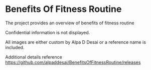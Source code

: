 # Benefits Of Fitness Routine

The project provides an overview of benefits of fitness routine

Confidential information is not displayed.

All images are either custom by Alpa D Desai or a reference name is included. 

Additional details reference https://github.com/alpaddesai/BenefitsOfFitnessRoutine/releases
